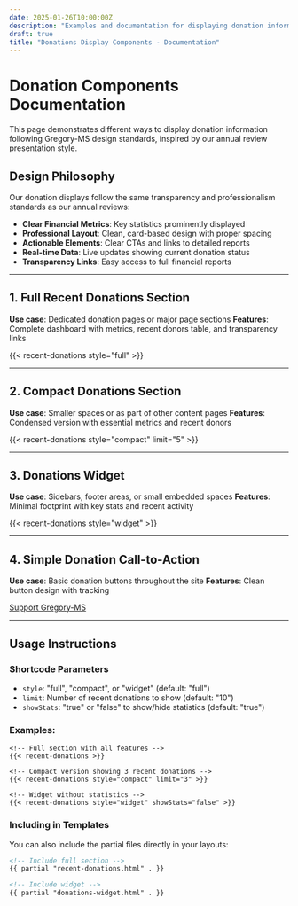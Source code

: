 ```yaml
---
date: 2025-01-26T10:00:00Z
description: "Examples and documentation for displaying donation information on Gregory-MS pages"
draft: true
title: "Donations Display Components - Documentation"
---
```


# Donation Components Documentation

This page demonstrates different ways to display donation information following Gregory-MS design standards, inspired by our annual review presentation style.

## Design Philosophy

Our donation displays follow the same transparency and professionalism standards as our annual reviews:
- **Clear Financial Metrics**: Key statistics prominently displayed
- **Professional Layout**: Clean, card-based design with proper spacing
- **Actionable Elements**: Clear CTAs and links to detailed reports
- **Real-time Data**: Live updates showing current donation status
- **Transparency Links**: Easy access to full financial reports

---

## 1. Full Recent Donations Section

**Use case**: Dedicated donation pages or major page sections
**Features**: Complete dashboard with metrics, recent donors table, and transparency links

{{< recent-donations style="full" >}}

---

## 2. Compact Donations Section

**Use case**: Smaller spaces or as part of other content pages
**Features**: Condensed version with essential metrics and recent donors

{{< recent-donations style="compact" limit="5" >}}

---

## 3. Donations Widget

**Use case**: Sidebars, footer areas, or small embedded spaces
**Features**: Minimal footprint with key stats and recent activity

{{< recent-donations style="widget" >}}

---

## 4. Simple Donation Call-to-Action

**Use case**: Basic donation buttons throughout the site
**Features**: Clean button design with tracking

<div class="text-center my-4">
  <a href="https://donate.stripe.com/6oEeVmf1tdHIdOw7ss" 
     target="_blank" 
     class="btn btn-success btn-lg"
     data-umami-event="click--donate-button--example">
    <i class="fas fa-heart me-2"></i>
    Support Gregory-MS
    <i class="fas fa-external-link-alt ms-2"></i>
  </a>
</div>

---

## Usage Instructions

### Shortcode Parameters

- `style`: "full", "compact", or "widget" (default: "full")
- `limit`: Number of recent donations to show (default: "10")
- `showStats`: "true" or "false" to show/hide statistics (default: "true")

### Examples:

```
<!-- Full section with all features -->
{{< recent-donations >}}

<!-- Compact version showing 3 recent donations -->
{{< recent-donations style="compact" limit="3" >}}

<!-- Widget without statistics -->
{{< recent-donations style="widget" showStats="false" >}}
```

### Including in Templates

You can also include the partial files directly in your layouts:

```html
<!-- Include full section -->
{{ partial "recent-donations.html" . }}

<!-- Include widget -->
{{ partial "donations-widget.html" . }}
```
